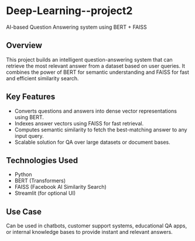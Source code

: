 # Deep-Learning--project2
AI-based Question Answering system using BERT + FAISS

## Overview
This project builds an intelligent question-answering system that can retrieve the most relevant answer from a dataset based on user queries. It combines the power of BERT for semantic understanding and FAISS for fast and efficient similarity search.

## Key Features
- Converts questions and answers into dense vector representations using BERT.
- Indexes answer vectors using FAISS for fast retrieval.
- Computes semantic similarity to fetch the best-matching answer to any input query.
- Scalable solution for QA over large datasets or document bases.

## Technologies Used
- Python
- BERT (Transformers)
- FAISS (Facebook AI Similarity Search)
- Streamlit (for optional UI)

## Use Case
Can be used in chatbots, customer support systems, educational QA apps, or internal knowledge bases to provide instant and relevant answers.
